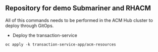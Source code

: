 ## Repository for demo Submariner and RHACM

All of this commands needs to be performed in the ACM Hub cluster to deploy through GitOps.

* Deploy the transaction-service

```
oc apply -k transaction-service-app/acm-resources
```
